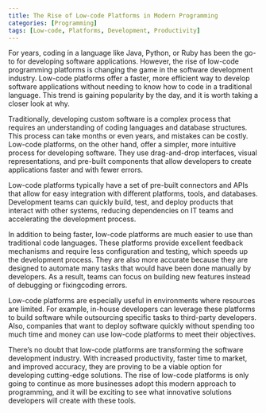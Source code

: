```yaml
---
title: The Rise of Low-code Platforms in Modern Programming 
categories: [Programming]
tags: [Low-code, Platforms, Development, Productivity]
---
```


For years, coding in a language like Java, Python, or Ruby has been the go-to for developing software applications. However, the rise of low-code programming platforms is changing the game in the software development industry. Low-code platforms offer a faster, more efficient way to develop software applications without needing to know how to code in a traditional language. This trend is gaining popularity by the day, and it is worth taking a closer look at why.

Traditionally, developing custom software is a complex process that requires an understanding of coding languages and database structures. This process can take months or even years, and mistakes can be costly. Low-code platforms, on the other hand, offer a simpler, more intuitive process for developing software. They use drag-and-drop interfaces, visual representations, and pre-built components that allow developers to create applications faster and with fewer errors.

Low-code platforms typically have a set of pre-built connectors and APIs that allow for easy integration with different platforms, tools, and databases. Development teams can quickly build, test, and deploy products that interact with other systems, reducing dependencies on IT teams and accelerating the development process.

In addition to being faster, low-code platforms are much easier to use than traditional code languages. These platforms provide excellent feedback mechanisms and require less configuration and testing, which speeds up the development process. They are also more accurate because they are designed to automate many tasks that would have been done manually by developers. As a result, teams can focus on building new features instead of debugging or fixingcoding errors.

Low-code platforms are especially useful in environments where resources are limited. For example, in-house developers can leverage these platforms to build software while outsourcing specific tasks to third-party developers. Also, companies that want to deploy software quickly without spending too much time and money can use low-code platforms to meet their objectives.

There’s no doubt that low-code platforms are transforming the software development industry. With increased productivity, faster time to market, and improved accuracy, they are proving to be a viable option for developing cutting-edge solutions. The rise of low-code platforms is only going to continue as more businesses adopt this modern approach to programming, and it will be exciting to see what innovative solutions developers will create with these tools.
